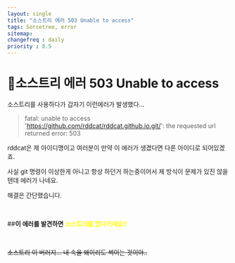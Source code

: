 ```yaml
---
layout: single
title: "소스트리 에러 503 Unable to access"
tags: Sorcetree, error
sitemap:
changefreq : daily
priority : 0.5
---
```


# 📘소스트리 에러 503 Unable to access

소스트리를 사용하다가 갑자기 이런에러가 발생했다...

> fatal: unable to access 'https://github.com/rddcat/rddcat.github.io.git/': the requested url returned error: 503

rddcat은 제 아이디명이고 여러분이 만약 이 에러가 생겼다면 다른 아이디로 되어있겠죠.

사실 git 명령이 이상한게 아니고 항상 하던거 하는중이어서 제 방식이 문제가 있진 않을텐데 에러가 나네요.

해결은 간단했습니다.

<br>

##__이 에러를 발견하면 <span style="color:yellow">소스트리를 껐다키세요!!</span>__

<br>

~~소스트리 이 버러지... 내 속을 왜이리도 썩이는 것이야..~~


